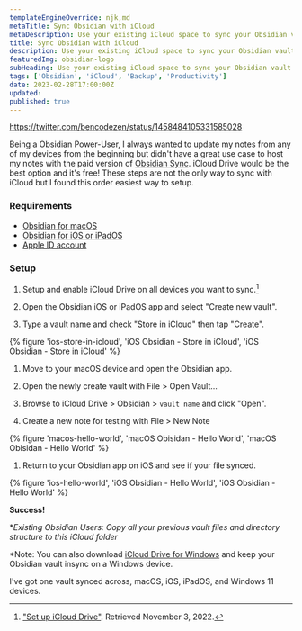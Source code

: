 ```yaml
---
templateEngineOverride: njk,md
metaTitle: Sync Obsidian with iCloud 
metaDescription: Use your existing iCloud space to sync your Obsidian vault across multiple devices.
title: Sync Obsidian with iCloud 
description: Use your existing iCloud space to sync your Obsidian vault across multiple devices.
featuredImg: obsidian-logo
subHeading: Use your existing iCloud space to sync your Obsidian vault across multiple devices.
tags: ['Obsidian', 'iCloud', 'Backup', 'Productivity']
date: 2023-02-28T17:00:00Z
updated:
published: true
---
```


<div class="col-start-3 col-end-9">

https://twitter.com/bencodezen/status/1458484105331585028

Being a Obsidian Power-User, I always wanted to update my notes from any of my devices from the beginning but didn't have a great use case to host my notes with the paid version of [Obsidian Sync](https://obsidian.md/sync). iCloud Drive would be the best option and it's free! These steps are not the only way to sync with iCloud but I found this order easiest way to setup. 

### Requirements
- [Obsidian for macOS](https://obsidian.md/download)
- [Obsidian for iOS or iPadOS](https://apps.apple.com/us/app/obsidian-connected-notes/id1557175442) 
- [Apple ID account](https://appleid.apple.com/)

### Setup

1. Setup and enable iCloud Drive on all devices you want to sync.[^1]

1. Open the Obsidian iOS or iPadOS app and select "Create new vault".

1. Type a vault name and check "Store in iCloud" then tap "Create".

{% figure 'ios-store-in-icloud', 'iOS Obsidian - Store in iCloud', 'iOS Obsidian - Store in iCloud' %}

1. Move to your macOS device and open the Obsidian app.

1. Open the newly create vault with File > Open Vault... 

1. Browse to iCloud Drive > Obsidian > `vault name` and click "Open".

1. Create a new note for testing with File > New Note

{% figure 'macos-hello-world', 'macOS Obisidan - Hello World', 'macOS Obisidan - Hello World' %}

1. Return to your Obsidian app on iOS and see if your file synced.

{% figure 'ios-hello-world', 'iOS Obsidian - Hello World', 'iOS Obsidian - Hello World' %}

**Success!**

**Existing Obsidian Users: Copy all your previous vault files and directory structure to this iCloud folder*

*Note: You can also download [iCloud Drive for Windows](https://support.apple.com/en-us/HT204283) and keep your Obsidian vault insync on a Windows device.

I've got one vault synced across, macOS, iOS, iPadOS, and Windows 11 devices.

[^1]: ["Set up iCloud Drive"](https://support.apple.com/en-us/HT204025). Retrieved November 3, 2022.

</div>
